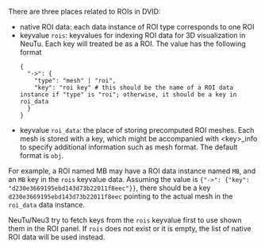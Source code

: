 There are three places related to ROIs in DVID:

- native ROI data: each data instance of ROI type corresponds to one ROI
- keyvalue `rois`: keyvalues for indexing ROI data for 3D visualization in NeuTu. Each key will treated be as a ROI. The value has the following format
  ```
  {
    "->": {
      "type": "mesh" | "roi",
      "key": "roi key" # this should be the name of a ROI data instance if "type" is "roi"; otherwise, it should be a key in roi_data
    }
  }
  ```
- keyvalue `roi_data`: the place of storing precomputed ROI meshes. Each mesh is stored with a key, which might be accompanied with \<key\>_info to specify additional information such as mesh format. The default format is `obj`.

For example, a ROI named MB may have a ROI data instance named `MB`, and an `MB` key in the `rois` keyvalue data. Assuming the value is
`{"->": {"key": "d230e3669195ebd143d73b22011f8eec"}}`,
there should be a key `d230e3669195ebd143d73b22011f8eec` pointing to the actual mesh in the `roi_data` data instance.

NeuTu/Neu3 try to fetch keys from the `rois` keyvalue first to use shown them in the ROI panel. If `rois` does not exist or it is empty, the list of native ROI data will be used instead.

